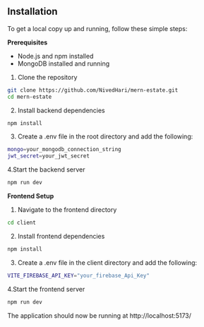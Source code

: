 
## Installation

To get a local copy up and running, follow these simple steps:

**Prerequisites**

- Node.js and npm installed
- MongoDB installed and running

1. Clone the repository

```sh
git clone https://github.com/NivedHari/mern-estate.git
cd mern-estate
```
    
2. Install backend dependencies
```sh
npm install
```

3. Create a .env file in the root directory and add the following:
```sh
mongo=your_mongodb_connection_string
jwt_secret=your_jwt_secret
```
4.Start the backend server
```sh
npm run dev
```

**Frontend Setup**

1. Navigate to the frontend directory
```sh
cd client
```

2. Install frontend dependencies
```sh
npm install
```
3. Create a .env file in the client directory and add the following:
```sh
VITE_FIREBASE_API_KEY="your_firebase_Api_Key"
```
4.Start the frontend server
```sh
npm run dev
```

The application should now be running at http://localhost:5173/
